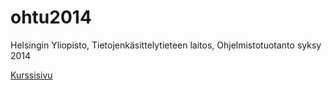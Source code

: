 ohtu2014
========

Helsingin Yliopisto, Tietojenkäsittelytieteen laitos, Ohjelmistotuotanto syksy 2014 

[Kurssisivu](https://github.com/hy-tktl/ohtu2014/wiki)
